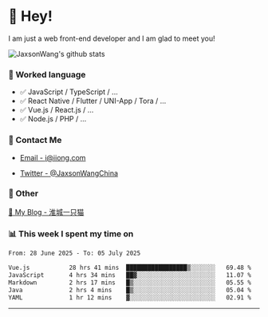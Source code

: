 # 👋 Hey!

I am just a web front-end developer and I am glad to meet you!

![JaxsonWang's github stats](https://github-readme-stats.vercel.app/api?username=JaxsonWang&&show_icons=true&&title_color=1abc9c&&icon_color=1abc9c)


### 📝 Worked language

- ✅ JavaScript / TypeScript / ...
- ✅ React Native / Flutter / UNI-App / Tora / ...
- ✅ Vue.js / React.js / ...
- ✅ Node.js / PHP / ...

### 📮 Contact Me

- [Email - i@iiong.com](mailto:i@iiong.com)

- [Twitter - @JaxsonWangChina](https://twitter.com/JaxsonWangChina)

### 🤪 Other

[📌 My Blog - 淮城一只猫](https://iiong.com)

### 📊 This week I spent my time on

<!--START_SECTION:waka-->

```txt
From: 28 June 2025 - To: 05 July 2025

Vue.js           28 hrs 41 mins  █████████████████▒░░░░░░░   69.48 %
JavaScript       4 hrs 34 mins   ██▓░░░░░░░░░░░░░░░░░░░░░░   11.07 %
Markdown         2 hrs 17 mins   █▒░░░░░░░░░░░░░░░░░░░░░░░   05.55 %
Java             2 hrs 4 mins    █▒░░░░░░░░░░░░░░░░░░░░░░░   05.04 %
YAML             1 hr 12 mins    ▓░░░░░░░░░░░░░░░░░░░░░░░░   02.91 %
```

<!--END_SECTION:waka-->

---
